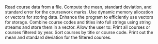 Read course data from a file.
Compute the mean, standard deviation, and standard error for the coursework marks.
Use dynamic memory allocation or vectors for storing data.
Enhance the program to efficiently use vectors for storage.
Combine course codes and titles into full strings using string streams and store them in a vector.
Allow the user to:
  Print all courses or courses filtered by year.
  Sort courses by title or course code.
  Print out the mean and standard deviation for the filtered courses.
